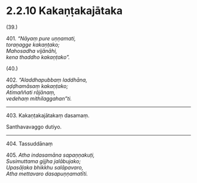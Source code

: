 # 2.2.10 Kakaṇṭakajātaka

(39.)

401\. _“Nāyaṃ pure uṇṇamati,_  
_toraṇagge kakaṇṭako;_  
_Mahosadha vijānāhi,_  
_kena thaddho kakaṇṭako”._  

(40.)

402\. _“Aladdhapubbaṃ laddhāna,_  
_aḍḍhamāsaṃ kakaṇṭako;_  
_Atimaññati rājānaṃ,_  
_vedehaṃ mithilaggahan”ti._  

---

403\. Kakaṇṭakajātakaṃ dasamaṃ.

Santhavavaggo dutiyo.

---

404\. Tassuddānaṃ

405\. _Atha indasamāna sapaṇṇakuṭi,_  
_Susimuttama gijjha jalābujako;_  
_Upasāḷaka bhikkhu salāpavaro,_  
_Atha mettavaro dasapuṇṇamatīti._
